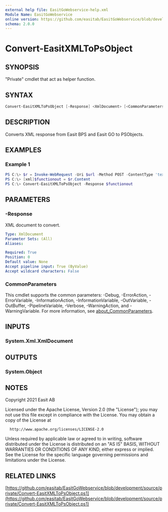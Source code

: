```yaml
---
external help file: EasitGoWebservice-help.xml
Module Name: EasitGoWebservice
online version: https://github.com/easitab/EasitGoWebservice/blob/development/docs/v2/Convert-EasitXMLToPsObject.md
schema: 2.0.0
---
```


# Convert-EasitXMLToPsObject

## SYNOPSIS

"Private" cmdlet that act as helper function.

## SYNTAX

```powershell
Convert-EasitXMLToPsObject [-Response] <XmlDocument> [<CommonParameters>]
```

## DESCRIPTION

Converts XML response from Easit BPS and Easit GO to PSObjects.

## EXAMPLES

### Example 1

```powershell
PS C:\> $r = Invoke-WebRequest -Uri $url -Method POST -ContentType 'text/xml' -Body $payload -Headers $headers
PS C:\> [xml]$functionout = $r.Content
PS C:\> Convert-EasitXMLToPsObject -Response $functionout
```

## PARAMETERS

### -Response

XML document to convert.

```yaml
Type: XmlDocument
Parameter Sets: (All)
Aliases:

Required: True
Position: 0
Default value: None
Accept pipeline input: True (ByValue)
Accept wildcard characters: False
```

### CommonParameters

This cmdlet supports the common parameters: -Debug, -ErrorAction, -ErrorVariable, -InformationAction, -InformationVariable, -OutVariable, -OutBuffer, -PipelineVariable, -Verbose, -WarningAction, and -WarningVariable. For more information, see [about_CommonParameters](http://go.microsoft.com/fwlink/?LinkID=113216).

## INPUTS

### System.Xml.XmlDocument

## OUTPUTS

### System.Object

## NOTES

Copyright 2021 Easit AB

Licensed under the Apache License, Version 2.0 (the "License");
you may not use this file except in compliance with the License.
You may obtain a copy of the License at

      http://www.apache.org/licenses/LICENSE-2.0

Unless required by applicable law or agreed to in writing, software
distributed under the License is distributed on an "AS IS" BASIS,
WITHOUT WARRANTIES OR CONDITIONS OF ANY KIND, either express or implied.
See the License for the specific language governing permissions and
limitations under the License.

## RELATED LINKS

[https://github.com/easitab/EasitGoWebservice/blob/development/source/private/Convert-EasitXMLToPsObject.ps1](https://github.com/easitab/EasitGoWebservice/blob/development/source/private/Convert-EasitXMLToPsObject.ps1)